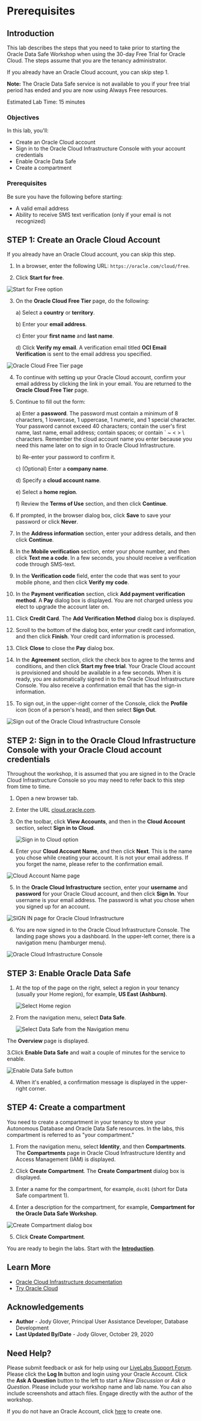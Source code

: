 
# Prerequisites

## Introduction

This lab describes the steps that you need to take prior to starting the Oracle Data Safe Workshop when using the 30-day Free Trial for Oracle Cloud. The steps assume that you are the tenancy administrator.

If you already have an Oracle Cloud account, you can skip step 1.

**Note:** The Oracle Data Safe service is not available to you if your free trial period has ended and you are now using Always Free resources.

Estimated Lab Time: 15 minutes

### Objectives

In this lab, you'll:

- Create an Oracle Cloud account
- Sign in to the Oracle Cloud Infrastructure Console with your account credentials
- Enable Oracle Data Safe
- Create a compartment


### Prerequisites

Be sure you have the following before starting:

- A valid email address
- Ability to receive SMS text verification (only if your email is not recognized)


## **STEP 1**: Create an Oracle Cloud Account

If you already have an Oracle Cloud account, you can skip this step.

1. In a browser, enter the following URL: `https://oracle.com/cloud/free`.

2. Click **Start for free**.

  ![Start for Free option](images/start-for-free.png)



3. On the **Oracle Cloud Free Tier** page, do the following:

    a) Select a **country** or **territory**.

    b) Enter your **email address**.

    c) Enter your **first name** and **last name**.

    d) Click **Verify my email**. A verification email titled **OCI Email Verification** is sent to the email address you specified.

  ![Oracle Cloud Free Tier page](images/oracle-cloud-free-tier-page.png)

4. To continue with setting up your Oracle Cloud account, confirm your email address by clicking the link in your email. You are returned to the **Oracle Cloud Free Tier** page.

5. Continue to fill out the form:

    a) Enter a **password**. The password must contain a minimum of 8 characters, 1 lowercase, 1 uppercase, 1 numeric, and 1 special character. Your password cannot exceed 40 characters; contain the user's first name, last name, email address; contain spaces; or contain ` ~ < > \ characters. Remember the cloud account name you enter because you need this name later on to sign in to Oracle Cloud Infrastructure.

    b) Re-enter your password to confirm it.

    c) (Optional) Enter a **company name**.

    d) Specify a **cloud account name**.

    e) Select a **home region**.

    f) Review the **Terms of Use** section, and then click **Continue**.

6. If prompted, in the browser dialog box, click **Save** to save your password or click **Never**.

7. In the **Address information** section, enter your address details, and then click **Continue**.

8. In the **Mobile verification** section, enter your phone number, and then click **Text me a code**. In a few seconds, you should receive a verification code through SMS-text.

9. In the **Verification code** field, enter the code that was sent to your mobile phone, and then click **Verify my code**.

10. In the **Payment verification** section, click **Add payment verification method**. A **Pay** dialog box is displayed. You are not charged unless you elect to upgrade the account later on.

11. Click **Credit Card**. The **Add Verification Method** dialog box is displayed.

12. Scroll to the bottom of the dialog box, enter your credit card information, and then click **Finish**. Your credit card information is processed.

13. Click **Close** to close the **Pay** dialog box.

14. In the **Agreement** section, click the check box to agree to the terms and conditions, and then click **Start my free trial**. Your Oracle Cloud account is provisioned and should be available in a few seconds. When it is ready, you are automatically signed in to the Oracle Cloud Infrastructure Console. You also receive a confirmation email that has the sign-in information.

15. To sign out, in the upper-right corner of the Console, click the **Profile** icon (icon of a person's head), and then select **Sign Out**.

  ![Sign out of the Oracle Cloud Infrastructure Console](images/sign-out-oci.png)



## **STEP 2**: Sign in to the Oracle Cloud Infrastructure Console with your Oracle Cloud account credentials
Throughout the workshop, it is assumed that you are signed in to the Oracle Cloud Infrastructure Console so you may need to refer back to this step from time to time.

1. Open a new browser tab.

2. Enter the URL [cloud.oracle.com](https://cloud.oracle.com).

3. On the toolbar, click **View Accounts**, and then in the **Cloud Account** section, select **Sign in to Cloud**.

   ![Sign in to Cloud option](images/349900291.png)


4. Enter your **Cloud Account Name**, and then click **Next**. This is the name you chose while creating your account. It is not your email address. If you forget the name, please refer to the confirmation email.

  ![Cloud Account Name page](images/349900292.png)


5. In the **Oracle Cloud Infrastructure** section, enter your **username** and **password** for your Oracle Cloud account, and then click **Sign In**. Your username is your email address. The password is what you chose when you signed up for an account.

  ![SIGN IN page for Oracle Cloud Infrastructure](images/349900293.png)

6. You are now signed in to the Oracle Cloud Infrastructure Console. The landing page shows you a dashboard. In the upper-left corner, there is a navigation menu (hamburger menu).

  ![Oracle Cloud Infrastructure Console](images/349900294.png)




## **STEP 3**: Enable Oracle Data Safe

1. At the top of the page on the right, select a region in your tenancy (usually your Home region), for example, **US East (Ashburn)**.

   ![Select Home region](images/select-region.png)

2. From the navigation menu, select **Data Safe**.

   ![Select Data Safe from the Navigation menu](images/navigation-menu-select-data-safe.png)

  The **Overview** page is displayed.

3.Click **Enable Data Safe** and wait a couple of minutes for the service to enable.

   ![Enable Data Safe button](images/enable-data-safe-button.png)

4. When it's enabled, a confirmation message is displayed in the upper-right corner.





## **STEP 4**: Create a compartment

You need to create a compartment in your tenancy to store your Autonomous Database and Oracle Data Safe resources. In the labs, this compartment is referred to as "your compartment."

1. From the navigation menu, select **Identity**, and then **Compartments**. The **Compartments** page in Oracle Cloud Infrastructure Identity and Access Management (IAM) is displayed.

2. Click **Create Compartment**. The **Create Compartment** dialog box is displayed.

3. Enter a name for the compartment, for example, `dsc01` (short for Data Safe compartment 1).

4. Enter a description for the compartment, for example, **Compartment for the Oracle Data Safe Workshop**.

  ![Create Compartment dialog box](images/create-compartment.png)

5. Click **Create Compartment**.


You are ready to begin the labs. Start with the [**Introduction**](?lab=introduction).





## Learn More

- <a  href="https://www.google.com/url?sa=t&amp;rct=j&amp;q=&amp;esrc=s&amp;source=web&amp;cd=&amp;cad=rja&amp;uact=8&amp;ved=2ahUKEwiV9crfq4LsAhV1lnIEHbzbABwQFjAAegQIARAC&amp;url=https%3A%2F%2Fdocs.cloud.oracle.com%2Fiaas%2F&amp;usg=AOvVaw0AhysJe8ZnjMdve29qGMtZ" >Oracle Cloud Infrastructure documentation</a>
- <a  href="https://www.googleadservices.com/pagead/aclk?sa=L&amp;ai=DChcSEwjpqdLfq4LsAhVMwMgKHXwlCVUYABAAGgJxdQ&amp;ohost=www.google.com&amp;cid=CAASEuRoiOXrrdCP5n-DJ1ywMcKyYQ&amp;sig=AOD64_22iprJaffo5nOe9sztGr9oHNidFQ&amp;q&amp;adurl&amp;ved=2ahUKEwiV9crfq4LsAhV1lnIEHbzbABwQ0Qx6BAgNEAE" >Try Oracle Cloud</a>


## Acknowledgements

* **Author** - Jody Glover, Principal User Assistance Developer, Database Development
* **Last Updated By/Date** - Jody Glover, October 29, 2020


## Need Help?
Please submit feedback or ask for help using our [LiveLabs Support Forum](https://community.oracle.com/tech/developers/categories/livelabsdiscussions). Please click the **Log In** button and login using your Oracle Account. Click the **Ask A Question** button to the left to start a *New Discussion* or *Ask a Question*.  Please include your workshop name and lab name.  You can also include screenshots and attach files.  Engage directly with the author of the workshop.

If you do not have an Oracle Account, click [here](https://profile.oracle.com/myprofile/account/create-account.jspx) to create one.
